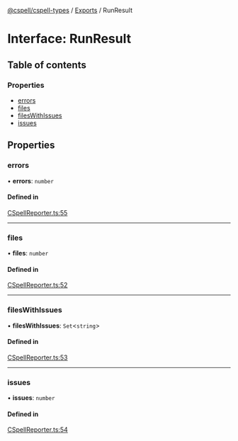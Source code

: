 [@cspell/cspell-types](../README.md) / [Exports](../modules.md) / RunResult

# Interface: RunResult

## Table of contents

### Properties

- [errors](RunResult.md#errors)
- [files](RunResult.md#files)
- [filesWithIssues](RunResult.md#fileswithissues)
- [issues](RunResult.md#issues)

## Properties

### errors

• **errors**: `number`

#### Defined in

[CSpellReporter.ts:55](https://github.com/streetsidesoftware/cspell/blob/b8502b6d/packages/cspell-types/src/CSpellReporter.ts#L55)

___

### files

• **files**: `number`

#### Defined in

[CSpellReporter.ts:52](https://github.com/streetsidesoftware/cspell/blob/b8502b6d/packages/cspell-types/src/CSpellReporter.ts#L52)

___

### filesWithIssues

• **filesWithIssues**: `Set`<`string`\>

#### Defined in

[CSpellReporter.ts:53](https://github.com/streetsidesoftware/cspell/blob/b8502b6d/packages/cspell-types/src/CSpellReporter.ts#L53)

___

### issues

• **issues**: `number`

#### Defined in

[CSpellReporter.ts:54](https://github.com/streetsidesoftware/cspell/blob/b8502b6d/packages/cspell-types/src/CSpellReporter.ts#L54)
